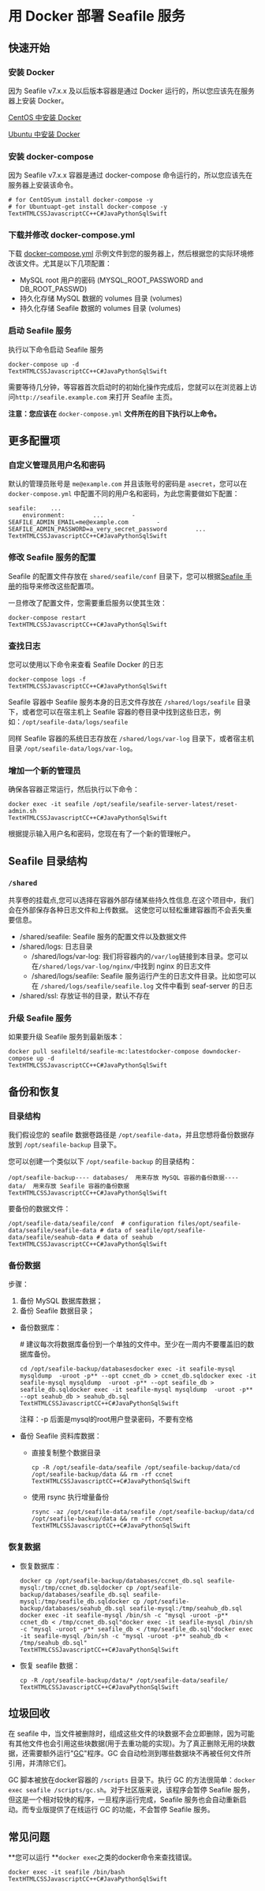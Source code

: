 # 用 Docker 部署 Seafile 服务

## 快速开始

### 安装 Docker

因为 Seafile v7.x.x 及以后版本容器是通过 Docker 运行的，所以您应该先在服务器上安装 Docker。

 ﻿﻿[CentOS 中安装 Docker](https://docs.docker.com/engine/install/centos/)﻿﻿

 ﻿﻿[Ubuntu 中安装 Docker](https://docs.docker.com/engine/install/ubuntu/)﻿

### 安装 docker-compose

因为 Seafile v7.x.x 容器是通过 docker-compose 命令运行的，所以您应该先在服务器上安装该命令。

```
# for CentOSyum install docker-compose -y﻿
# for Ubuntuapt-get install docker-compose -y
TextHTMLCSSJavascriptCC++C#JavaPythonSqlSwift
```

### 下载并修改 docker-compose.yml

下载 ﻿[docker-compose.yml](https://docs.seafile.com/d/cb1d3f97106847abbf31/files/?p=/docker/docker-compose.yml)﻿ 示例文件到您的服务器上，然后根据您的实际环境修改该文件。尤其是以下几项配置：

- MySQL root 用户的密码 (MYSQL_ROOT_PASSWORD and DB_ROOT_PASSWD)
- 持久化存储 MySQL 数据的 volumes 目录 (volumes)
- 持久化存储 Seafile 数据的 volumes 目录 (volumes)

### 启动 Seafile 服务

执行以下命令启动 Seafile 服务

```
docker-compose up -d
TextHTMLCSSJavascriptCC++C#JavaPythonSqlSwift
```

需要等待几分钟，等容器首次启动时的初始化操作完成后，您就可以在浏览器上访问`http://seafile.example.com` 来打开 Seafile 主页。

**注意：您应该在** `docker-compose.yml` **文件所在的目下执行以上命令。**

## 更多配置项

### 自定义管理员用户名和密码

默认的管理员账号是 `me@example.com` 并且该账号的密码是 `asecret`，您可以在 `docker-compose.yml` 中配置不同的用户名和密码，为此您需要做如下配置：

```
seafile:    ...﻿
    environment:        ...        - SEAFILE_ADMIN_EMAIL=me@example.com        - SEAFILE_ADMIN_PASSWORD=a_very_secret_password        ...
TextHTMLCSSJavascriptCC++C#JavaPythonSqlSwift
```

### 修改 Seafile 服务的配置

Seafile 的配置文件存放在 `shared/seafile/conf` 目录下，您可以根据﻿[Seafile 手册](https://manual-cn.seafile.com/)﻿的指导来修改这些配置项。

一旦修改了配置文件，您需要重启服务以使其生效：

```
docker-compose restart
TextHTMLCSSJavascriptCC++C#JavaPythonSqlSwift
```

### 查找日志

您可以使用以下命令来查看 Seafile Docker 的日志

```
docker-compose logs -f
TextHTMLCSSJavascriptCC++C#JavaPythonSqlSwift
```

Seafile 容器中 Seafile 服务本身的日志文件存放在 `/shared/logs/seafile` 目录下，或者您可以在宿主机上 Seafile 容器的卷目录中找到这些日志，例如：`/opt/seafile-data/logs/seafile`

同样 Seafile 容器的系统日志存放在 `/shared/logs/var-log` 目录下，或者宿主机目录 `/opt/seafile-data/logs/var-log`。

### 增加一个新的管理员

确保各容器正常运行，然后执行以下命令：

```
docker exec -it seafile /opt/seafile/seafile-server-latest/reset-admin.sh
TextHTMLCSSJavascriptCC++C#JavaPythonSqlSwift
```

根据提示输入用户名和密码，您现在有了一个新的管理帐户。

## Seafile 目录结构

### `/shared`

共享卷的挂载点,您可以选择在容器外部存储某些持久性信息.在这个项目中，我们会在外部保存各种日志文件和上传数据。 这使您可以轻松重建容器而不会丢失重要信息。

- /shared/seafile: Seafile 服务的配置文件以及数据文件
- /shared/logs: 日志目录
  - /shared/logs/var-log: 我们将容器内的`/var/log`链接到本目录。您可以在`/shared/logs/var-log/nginx/`中找到 nginx 的日志文件
  - /shared/logs/seafile: Seafile 服务运行产生的日志文件目录。比如您可以在 `/shared/logs/seafile/seafile.log` 文件中看到 seaf-server 的日志
- /shared/ssl: 存放证书的目录，默认不存在

### 升级 Seafile 服务

如果要升级 Seafile 服务到最新版本：

```
docker pull seafileltd/seafile-mc:latestdocker-compose downdocker-compose up -d
TextHTMLCSSJavascriptCC++C#JavaPythonSqlSwift
```

## 备份和恢复

### 目录结构

我们假设您的 seafile 数据卷路径是 `/opt/seafile-data`，并且您想将备份数据存放到 `/opt/seafile-backup` 目录下。

您可以创建一个类似以下 `/opt/seafile-backup` 的目录结构：

```
/opt/seafile-backup---- databases/  用来存放 MySQL 容器的备份数据---- data/  用来存放 Seafile 容器的备份数据
TextHTMLCSSJavascriptCC++C#JavaPythonSqlSwift
```

要备份的数据文件：

```
/opt/seafile-data/seafile/conf  # configuration files/opt/seafile-data/seafile/seafile-data # data of seafile/opt/seafile-data/seafile/seahub-data # data of seahub
TextHTMLCSSJavascriptCC++C#JavaPythonSqlSwift
```

### 备份数据

 步骤：

1. 备份 MySQL 数据库数据；
2. 备份 Seafile 数据目录；

- 备份数据库：

  \# 建议每次将数据库备份到一个单独的文件中。至少在一周内不要覆盖旧的数据库备份。

  ```
  cd /opt/seafile-backup/databasesdocker exec -it seafile-mysql mysqldump  -uroot -p** --opt ccnet_db > ccnet_db.sqldocker exec -it seafile-mysql mysqldump  -uroot -p** --opt seafile_db > seafile_db.sqldocker exec -it seafile-mysql mysqldump  -uroot -p** --opt seahub_db > seahub_db.sql
  TextHTMLCSSJavascriptCC++C#JavaPythonSqlSwift
  ```

  注释：-p 后面是mysql的root用户登录密码，不要有空格

- 备份 Seafile 资料库数据：

  - 直接复制整个数据目录

    ```
    cp -R /opt/seafile-data/seafile /opt/seafile-backup/data/cd /opt/seafile-backup/data && rm -rf ccnet
    TextHTMLCSSJavascriptCC++C#JavaPythonSqlSwift
    ```

  - 使用 rsync 执行增量备份

    ```
    rsync -az /opt/seafile-data/seafile /opt/seafile-backup/data/cd /opt/seafile-backup/data && rm -rf ccnet
    TextHTMLCSSJavascriptCC++C#JavaPythonSqlSwift
    ```

### 恢复数据

- 恢复数据库：

  ```
  docker cp /opt/seafile-backup/databases/ccnet_db.sql seafile-mysql:/tmp/ccnet_db.sqldocker cp /opt/seafile-backup/databases/seafile_db.sql seafile-mysql:/tmp/seafile_db.sqldocker cp /opt/seafile-backup/databases/seahub_db.sql seafile-mysql:/tmp/seahub_db.sql﻿
  docker exec -it seafile-mysql /bin/sh -c "mysql -uroot -p** ccnet_db < /tmp/ccnet_db.sql"docker exec -it seafile-mysql /bin/sh -c "mysql -uroot -p** seafile_db < /tmp/seafile_db.sql"docker exec -it seafile-mysql /bin/sh -c "mysql -uroot -p** seahub_db < /tmp/seahub_db.sql"
  TextHTMLCSSJavascriptCC++C#JavaPythonSqlSwift
  ```

- 恢复 seafile 数据：

  ```
  cp -R /opt/seafile-backup/data/* /opt/seafile-data/seafile/
  TextHTMLCSSJavascriptCC++C#JavaPythonSqlSwift
  ```

## 垃圾回收

在 seafile 中，当文件被删除时，组成这些文件的块数据不会立即删除，因为可能有其他文件也会引用这些块数据(用于去重功能的实现)。为了真正删除无用的块数据，还需要额外运行"﻿[GC](https://manual-cn.seafile.com/maintain/seafile_gc.html)﻿"程序。GC 会自动检测到哪些数据块不再被任何文件所引用，并清除它们。

GC 脚本被放在docker容器的 `/scripts` 目录下。执行 GC 的方法很简单：`docker exec seafile /scripts/gc.sh`。对于社区版来说，该程序会暂停 Seafile 服务，但这是一个相对较快的程序，一旦程序运行完成，Seafile 服务也会自动重新启动。而专业版提供了在线运行 GC 的功能，不会暂停 Seafile 服务。

## 常见问题

**您可以运行 **`docker exec`之类的docker命令来查找错误。

```
docker exec -it seafile /bin/bash
TextHTMLCSSJavascriptCC++C#JavaPythonSqlSwift
```

